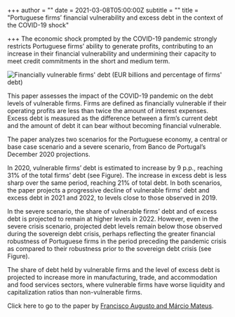+++
author = ""
date = 2021-03-08T05:00:00Z
subtitle = ""
title = "Portuguese firms’ financial vulnerability and excess debt in the context of the COVID-19 shock"

+++
The economic shock prompted by the COVID-19 pandemic strongly restricts Portuguese firms’ ability to generate profits, contributing to an increase in their financial vulnerability and undermining their capacity to meet credit commitments in the short and medium term.

![](/v1614966724/research_report/Screen_Shot_2021-03-05_at_12.51.31_PM_e6jngm.png "Financially vulnerable firms' debt (EUR billions and percentage of firms' debt)")

This paper assesses the impact of the COVID-19 pandemic on the debt levels of vulnerable firms. Firms are defined as financially vulnerable if their operating profits are less than twice the amount of interest expenses. Excess debt is measured as the difference between a firm’s current debt and the amount of debt it can bear without becoming financial vulnerable.

The paper analyzes two scenarios for the Portuguese economy, a central or base case scenario and a severe scenario, from Banco de Portugal’s December 2020 projections.

In 2020, vulnerable firms’ debt is estimated to increase by 9 p.p., reaching 31% of the total firms’ debt (see Figure). The increase in excess debt is less sharp over the same period, reaching 21% of total debt. In both scenarios, the paper projects a progressive decline of vulnerable firms’ debt and excess debt in 2021 and 2022, to levels close to those observed in 2019. 

In the severe scenario, the share of vulnerable firms’ debt and of excess debt is projected to remain at higher levels in 2022. However, even in the severe crisis scenario, projected debt levels remain below those observed during the sovereign debt crisis, perhaps reflecting the greater financial robustness of Portuguese firms in the period preceding the pandemic crisis as compared to their robustness prior to the sovereign debt crisis (see Figure).

The share of debt held by vulnerable firms and the level of excess debt is projected to increase more in manufacturing, trade, and accommodation and food services sectors, where vulnerable firms have worse liquidity and capitalization ratios than non-vulnerable firms.

Click here to go to the paper by [Francisco Augusto and Márcio Mateus](https://ideas.repec.org/a/ptu/bdpart/e202103.html).